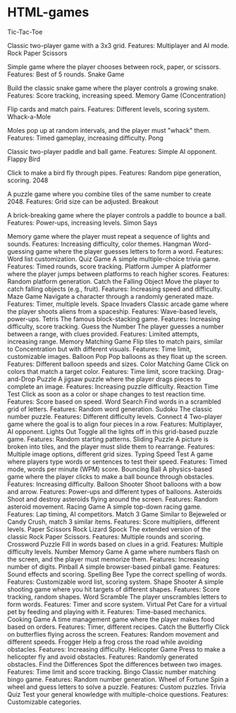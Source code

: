 # HTML-games

Tic-Tac-Toe

Classic two-player game with a 3x3 grid.
Features: Multiplayer and AI mode.
Rock Paper Scissors

Simple game where the player chooses between rock, paper, or scissors.
Features: Best of 5 rounds.
Snake Game

Build the classic snake game where the player controls a growing snake.
Features: Score tracking, increasing speed.
Memory Game (Concentration)

Flip cards and match pairs.
Features: Different levels, scoring system.
Whack-a-Mole

Moles pop up at random intervals, and the player must "whack" them.
Features: Timed gameplay, increasing difficulty.
Pong

Classic two-player paddle and ball game.
Features: Simple AI opponent.
Flappy Bird

Click to make a bird fly through pipes.
Features: Random pipe generation, scoring.
2048

A puzzle game where you combine tiles of the same number to create 2048.
Features: Grid size can be adjusted.
Breakout

A brick-breaking game where the player controls a paddle to bounce a ball.
Features: Power-ups, increasing levels.
Simon Says

Memory game where the player must repeat a sequence of lights and sounds.
Features: Increasing difficulty, color themes.
Hangman
Word-guessing game where the player guesses letters to form a word.
Features: Word list customization.
Quiz Game
A simple multiple-choice trivia game.
Features: Timed rounds, score tracking.
Platform Jumper
A platformer where the player jumps between platforms to reach higher scores.
Features: Random platform generation.
Catch the Falling Object
Move the player to catch falling objects (e.g., fruit).
Features: Increasing speed and difficulty.
Maze Game
Navigate a character through a randomly generated maze.
Features: Timer, multiple levels.
Space Invaders
Classic arcade game where the player shoots aliens from a spaceship.
Features: Wave-based levels, power-ups.
Tetris
The famous block-stacking game.
Features: Increasing difficulty, score tracking.
Guess the Number
The player guesses a number between a range, with clues provided.
Features: Limited attempts, increasing range.
Memory Matching Game
Flip tiles to match pairs, similar to Concentration but with different visuals.
Features: Time limit, customizable images.
Balloon Pop
Pop balloons as they float up the screen.
Features: Different balloon speeds and sizes.
Color Matching Game
Click on colors that match a target color.
Features: Time limit, score tracking.
Drag-and-Drop Puzzle
A jigsaw puzzle where the player drags pieces to complete an image.
Features: Increasing puzzle difficulty.
Reaction Time Test
Click as soon as a color or shape changes to test reaction time.
Features: Score based on speed.
Word Search
Find words in a scrambled grid of letters.
Features: Random word generation.
Sudoku
The classic number puzzle.
Features: Different difficulty levels.
Connect 4
Two-player game where the goal is to align four pieces in a row.
Features: Multiplayer, AI opponent.
Lights Out
Toggle all the lights off in this grid-based puzzle game.
Features: Random starting patterns.
Sliding Puzzle
A picture is broken into tiles, and the player must slide them to rearrange.
Features: Multiple image options, different grid sizes.
Typing Speed Test
A game where players type words or sentences to test their speed.
Features: Timed mode, words per minute (WPM) score.
Bouncing Ball
A physics-based game where the player clicks to make a ball bounce through obstacles.
Features: Increasing difficulty.
Balloon Shooter
Shoot balloons with a bow and arrow.
Features: Power-ups and different types of balloons.
Asteroids
Shoot and destroy asteroids flying around the screen.
Features: Random asteroid movement.
Racing Game
A simple top-down racing game.
Features: Lap timing, AI competitors.
Match 3 Game
Similar to Bejeweled or Candy Crush, match 3 similar items.
Features: Score multipliers, different levels.
Paper Scissors Rock Lizard Spock
The extended version of the classic Rock Paper Scissors.
Features: Multiple rounds and scoring.
Crossword Puzzle
Fill in words based on clues in a grid.
Features: Multiple difficulty levels.
Number Memory Game
A game where numbers flash on the screen, and the player must memorize them.
Features: Increasing number of digits.
Pinball
A simple browser-based pinball game.
Features: Sound effects and scoring.
Spelling Bee
Type the correct spelling of words.
Features: Customizable word list, scoring system.
Shape Shooter
A simple shooting game where you hit targets of different shapes.
Features: Score tracking, random shapes.
Word Scramble
The player unscrambles letters to form words.
Features: Timer and score system.
Virtual Pet
Care for a virtual pet by feeding and playing with it.
Features: Time-based mechanics.
Cooking Game
A time management game where the player makes food based on orders.
Features: Timer, different recipes.
Catch the Butterfly
Click on butterflies flying across the screen.
Features: Random movement and different speeds.
Frogger
Help a frog cross the road while avoiding obstacles.
Features: Increasing difficulty.
Helicopter Game
Press to make a helicopter fly and avoid obstacles.
Features: Randomly generated obstacles.
Find the Differences
Spot the differences between two images.
Features: Time limit and score tracking.
Bingo
Classic number matching bingo game.
Features: Random number generation.
Wheel of Fortune
Spin a wheel and guess letters to solve a puzzle.
Features: Custom puzzles.
Trivia Quiz
Test your general knowledge with multiple-choice questions.
Features: Customizable categories.
